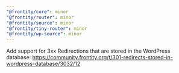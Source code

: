 ```yaml
---
"@frontity/core": minor
"@frontity/router": minor
"@frontity/source": minor
"@frontity/tiny-router": minor
"@frontity/wp-source": minor
---
```


Add support for 3xx Redirections that are stored in the WordPress database: https://community.frontity.org/t/301-redirects-stored-in-wordpress-database/3032/12
